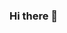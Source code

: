### Hi there 👋

<!--
**KittyPark/KittyPark** is a ✨ _special_ ✨ repository because its `README.md` (this file) appears on your GitHub profile.

Here are some ideas to get you started:
<img src="https://img.shields.io/badge/c++-00599C.svg?&style=for-the-badge&logo=C%2B%2B&logoColor=white" />
<img src="https://img.shields.io/badge/TypeScript-3178C6?style=flat&logo=TypeScript&logoColor=white"/>

- 🔭 I’m currently working on ...
- 🌱 I’m currently learning ...
- 👯 I’m looking to collaborate on ...
- 🤔 I’m looking for help with ...
- 💬 Ask me about ...
- 📫 How to reach me: ...
- 😄 Pronouns: ...
- ⚡ Fun fact: ...
-->
